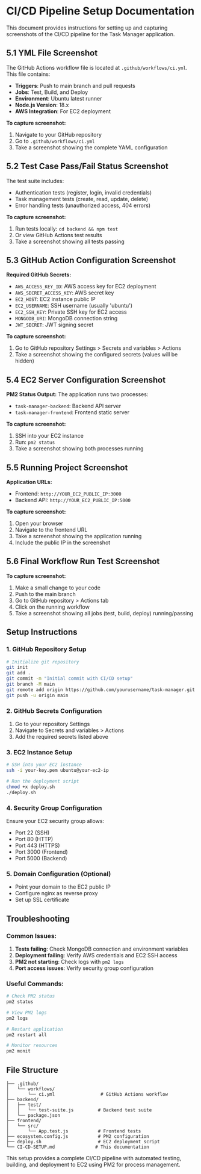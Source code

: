 # CI/CD Pipeline Setup Documentation

This document provides instructions for setting up and capturing screenshots of the CI/CD pipeline for the Task Manager application.

## 5.1 YML File Screenshot

The GitHub Actions workflow file is located at `.github/workflows/ci.yml`. This file contains:

- **Triggers**: Push to main branch and pull requests
- **Jobs**: Test, Build, and Deploy
- **Environment**: Ubuntu latest runner
- **Node.js Version**: 18.x
- **AWS Integration**: For EC2 deployment

**To capture screenshot:**
1. Navigate to your GitHub repository
2. Go to `.github/workflows/ci.yml`
3. Take a screenshot showing the complete YAML configuration

## 5.2 Test Case Pass/Fail Status Screenshot

The test suite includes:
- Authentication tests (register, login, invalid credentials)
- Task management tests (create, read, update, delete)
- Error handling tests (unauthorized access, 404 errors)

**To capture screenshot:**
1. Run tests locally: `cd backend && npm test`
2. Or view GitHub Actions test results
3. Take a screenshot showing all tests passing

## 5.3 GitHub Action Configuration Screenshot

**Required GitHub Secrets:**
- `AWS_ACCESS_KEY_ID`: AWS access key for EC2 deployment
- `AWS_SECRET_ACCESS_KEY`: AWS secret key
- `EC2_HOST`: EC2 instance public IP
- `EC2_USERNAME`: SSH username (usually 'ubuntu')
- `EC2_SSH_KEY`: Private SSH key for EC2 access
- `MONGODB_URI`: MongoDB connection string
- `JWT_SECRET`: JWT signing secret

**To capture screenshot:**
1. Go to GitHub repository Settings > Secrets and variables > Actions
2. Take a screenshot showing the configured secrets (values will be hidden)

## 5.4 EC2 Server Configuration Screenshot

**PM2 Status Output:**
The application runs two processes:
- `task-manager-backend`: Backend API server
- `task-manager-frontend`: Frontend static server

**To capture screenshot:**
1. SSH into your EC2 instance
2. Run: `pm2 status`
3. Take a screenshot showing both processes running

## 5.5 Running Project Screenshot

**Application URLs:**
- Frontend: `http://YOUR_EC2_PUBLIC_IP:3000`
- Backend API: `http://YOUR_EC2_PUBLIC_IP:5000`

**To capture screenshot:**
1. Open your browser
2. Navigate to the frontend URL
3. Take a screenshot showing the application running
4. Include the public IP in the screenshot

## 5.6 Final Workflow Run Test Screenshot

**To capture screenshot:**
1. Make a small change to your code
2. Push to the main branch
3. Go to GitHub repository > Actions tab
4. Click on the running workflow
5. Take a screenshot showing all jobs (test, build, deploy) running/passing

## Setup Instructions

### 1. GitHub Repository Setup
```bash
# Initialize git repository
git init
git add .
git commit -m "Initial commit with CI/CD setup"
git branch -M main
git remote add origin https://github.com/yourusername/task-manager.git
git push -u origin main
```

### 2. GitHub Secrets Configuration
1. Go to your repository Settings
2. Navigate to Secrets and variables > Actions
3. Add the required secrets listed above

### 3. EC2 Instance Setup
```bash
# SSH into your EC2 instance
ssh -i your-key.pem ubuntu@your-ec2-ip

# Run the deployment script
chmod +x deploy.sh
./deploy.sh
```

### 4. Security Group Configuration
Ensure your EC2 security group allows:
- Port 22 (SSH)
- Port 80 (HTTP)
- Port 443 (HTTPS)
- Port 3000 (Frontend)
- Port 5000 (Backend)

### 5. Domain Configuration (Optional)
- Point your domain to the EC2 public IP
- Configure nginx as reverse proxy
- Set up SSL certificate

## Troubleshooting

### Common Issues:
1. **Tests failing**: Check MongoDB connection and environment variables
2. **Deployment failing**: Verify AWS credentials and EC2 SSH access
3. **PM2 not starting**: Check logs with `pm2 logs`
4. **Port access issues**: Verify security group configuration

### Useful Commands:
```bash
# Check PM2 status
pm2 status

# View PM2 logs
pm2 logs

# Restart application
pm2 restart all

# Monitor resources
pm2 monit
```

## File Structure
```
├── .github/
│   └── workflows/
│       └── ci.yml                 # GitHub Actions workflow
├── backend/
│   ├── test/
│   │   └── test-suite.js         # Backend test suite
│   └── package.json
├── frontend/
│   └── src/
│       └── App.test.js           # Frontend tests
├── ecosystem.config.js           # PM2 configuration
├── deploy.sh                     # EC2 deployment script
└── CI-CD-SETUP.md               # This documentation
```

This setup provides a complete CI/CD pipeline with automated testing, building, and deployment to EC2 using PM2 for process management.
